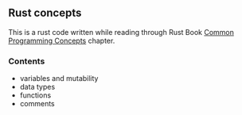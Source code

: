 ## Rust concepts

This is a rust code written while reading through Rust Book [Common Programming Concepts](https://doc.rust-lang.org/book/ch03-00-common-programming-concepts.html) chapter.

### Contents

- variables and mutability
- data types
- functions
- comments